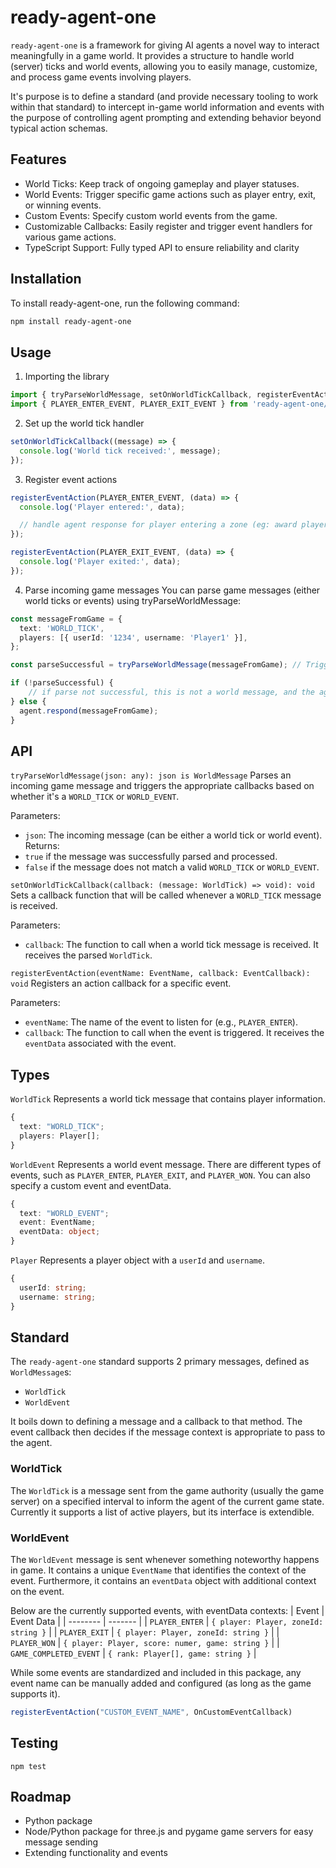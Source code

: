 # ready-agent-one

`ready-agent-one` is a framework for giving AI agents a novel way to interact meaningfully in a game world. It provides a structure to handle world (server) ticks and world events, allowing you to easily manage, customize, and process game events involving players.

It's purpose is to define a standard (and provide necessary tooling to work within that standard) to intercept in-game world information and events with the purpose of controlling agent prompting and extending behavior beyond typical action schemas.

## Features
- World Ticks: Keep track of ongoing gameplay and player statuses.
- World Events: Trigger specific game actions such as player entry, exit, or winning events.
- Custom Events: Specify custom world events from the game.
- Customizable Callbacks: Easily register and trigger event handlers for various game actions.
- TypeScript Support: Fully typed API to ensure reliability and clarity

## Installation
To install ready-agent-one, run the following command:
```bash
npm install ready-agent-one
```

## Usage
1. Importing the library
```ts
import { tryParseWorldMessage, setOnWorldTickCallback, registerEventAction } from 'ready-agent-one';
import { PLAYER_ENTER_EVENT, PLAYER_EXIT_EVENT } from 'ready-agent-one/dist/types/sharedTypes';
```

2. Set up the world tick handler
```ts
setOnWorldTickCallback((message) => {
  console.log('World tick received:', message);
});
```

3. Register event actions
```ts
registerEventAction(PLAYER_ENTER_EVENT, (data) => {
  console.log('Player entered:', data);

  // handle agent response for player entering a zone (eg: award player with an NFT or a Superfluid stream)
});

registerEventAction(PLAYER_EXIT_EVENT, (data) => {
  console.log('Player exited:', data);
});
```

4. Parse incoming game messages
You can parse game messages (either world ticks or events) using tryParseWorldMessage:
```ts
const messageFromGame = {
  text: 'WORLD_TICK',
  players: [{ userId: '1234', username: 'Player1' }],
};

const parseSuccessful = tryParseWorldMessage(messageFromGame); // Triggers onWorldTick callback

if (!parseSuccessful) {
    // if parse not successful, this is not a world message, and the agent can reply as they please
} else {
  agent.respond(messageFromGame);
}
```

## API
`tryParseWorldMessage(json: any): json is WorldMessage`
Parses an incoming game message and triggers the appropriate callbacks based on whether it's a `WORLD_TICK` or `WORLD_EVENT`.

Parameters:
- `json`: The incoming message (can be either a world tick or world event).
Returns:
- `true` if the message was successfully parsed and processed.
- `false` if the message does not match a valid `WORLD_TICK` or `WORLD_EVENT`.


`setOnWorldTickCallback(callback: (message: WorldTick) => void): void`
Sets a callback function that will be called whenever a `WORLD_TICK` message is received.

Parameters:
- `callback`: The function to call when a world tick message is received. It receives the parsed `WorldTick`.


`registerEventAction(eventName: EventName, callback: EventCallback): void`
Registers an action callback for a specific event.

Parameters:
- `eventName`: The name of the event to listen for (e.g., `PLAYER_ENTER`).
- `callback`: The function to call when the event is triggered. It receives the `eventData` associated with the event.

## Types
`WorldTick`
Represents a world tick message that contains player information.

```ts
{
  text: "WORLD_TICK";
  players: Player[];
}
```


`WorldEvent`
Represents a world event message. There are different types of events, such as `PLAYER_ENTER`, `PLAYER_EXIT`, and `PLAYER_WON`.  You can also specify a custom event and eventData.

```ts
{
  text: "WORLD_EVENT";
  event: EventName;
  eventData: object;
}
```


`Player`
Represents a player object with a `userId` and `username`.

```ts
{
  userId: string;
  username: string;
}
```

## Standard
The `ready-agent-one` standard supports 2 primary messages, defined as `WorldMessage`s:
- `WorldTick`
- `WorldEvent`

It boils down to defining a message and a callback to that method.  The event callback then decides if the message context is appropriate to pass to the agent.

### WorldTick
The `WorldTick` is a message sent from the game authority (usually the game server) on a specified interval to inform the agent of the current game state.  Currently it supports a list of active players, but its interface is extendible.

### WorldEvent
The `WorldEvent` message is sent whenever something noteworthy happens in game.  It contains a unique `EventName` that identifies the context of the event.  Furthermore, it contains an `eventData` object with additional context on the event.

Below are the currently supported events, with eventData contexts:
| Event    | Event Data |
| -------- | ------- |
| `PLAYER_ENTER`  |   `{ player: Player, zoneId: string }`  |
| `PLAYER_EXIT` | `{ player: Player, zoneId: string }`     |
| `PLAYER_WON`    | `{ player: Player, score: numer, game: string }`    |
| `GAME_COMPLETED_EVENT`    | `{ rank: Player[], game: string }`    |

While some events are standardized and included in this package, any event name can be manually added and configured (as long as the game supports it).

```ts
registerEventAction("CUSTOM_EVENT_NAME", OnCustomEventCallback)
```

## Testing
`npm test`

## Roadmap
- Python package
- Node/Python package for three.js and pygame game servers for easy message sending
- Extending functionality and events